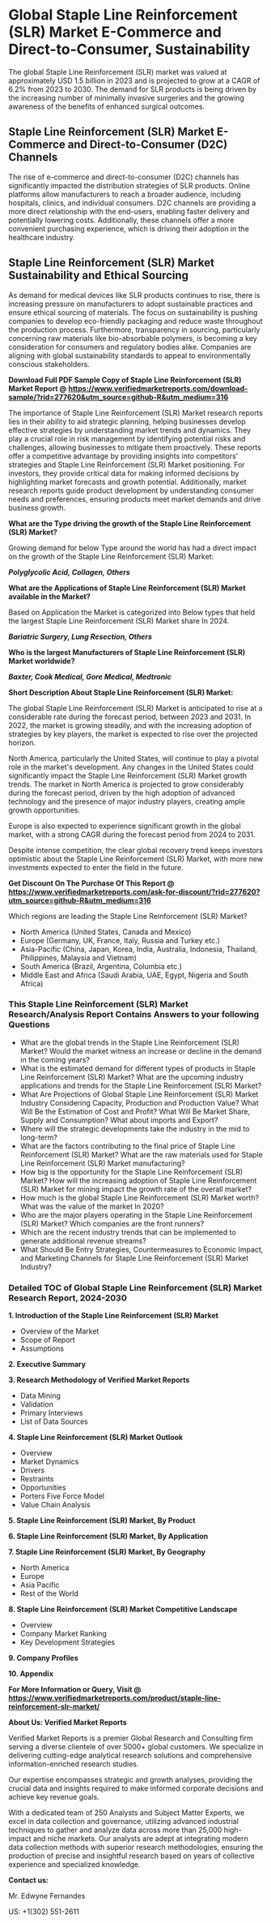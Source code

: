 <h1>Global Staple Line Reinforcement (SLR) Market E-Commerce and Direct-to-Consumer, Sustainability</h1><p class=""><p>The global Staple Line Reinforcement (SLR) market was valued at approximately USD 1.5 billion in 2023 and is projected to grow at a CAGR of 6.2% from 2023 to 2030. The demand for SLR products is being driven by the increasing number of minimally invasive surgeries and the growing awareness of the benefits of enhanced surgical outcomes.</p><h2>Staple Line Reinforcement (SLR) Market E-Commerce and Direct-to-Consumer (D2C) Channels</h2><p>The rise of e-commerce and direct-to-consumer (D2C) channels has significantly impacted the distribution strategies of SLR products. Online platforms allow manufacturers to reach a broader audience, including hospitals, clinics, and individual consumers. D2C channels are providing a more direct relationship with the end-users, enabling faster delivery and potentially lowering costs. Additionally, these channels offer a more convenient purchasing experience, which is driving their adoption in the healthcare industry.</p><h2>Staple Line Reinforcement (SLR) Market Sustainability and Ethical Sourcing</h2><p>As demand for medical devices like SLR products continues to rise, there is increasing pressure on manufacturers to adopt sustainable practices and ensure ethical sourcing of materials. The focus on sustainability is pushing companies to develop eco-friendly packaging and reduce waste throughout the production process. Furthermore, transparency in sourcing, particularly concerning raw materials like bio-absorbable polymers, is becoming a key consideration for consumers and regulatory bodies alike. Companies are aligning with global sustainability standards to appeal to environmentally conscious stakeholders.</p></p><p class=""><strong>Download Full PDF Sample Copy of Staple Line Reinforcement (SLR) Market Report @ <a href="https://www.verifiedmarketreports.com/download-sample/?rid=277620&utm_source=github-R&utm_medium=316" target="_blank">https://www.verifiedmarketreports.com/download-sample/?rid=277620&utm_source=github-R&utm_medium=316</a></strong></p><p>The importance of&nbsp;Staple Line Reinforcement (SLR) Market research reports lies in their ability to aid strategic planning, helping businesses develop effective strategies by understanding market trends and dynamics. They play a crucial role in risk management by identifying potential risks and challenges, allowing businesses to mitigate them proactively. These reports offer a competitive advantage by providing insights into competitors' strategies and Staple Line Reinforcement (SLR) Market positioning. For investors, they provide critical data for making informed decisions by highlighting market forecasts and growth potential. Additionally, market research reports guide product development by understanding consumer needs and preferences, ensuring products meet market demands and drive business growth.</p><p><strong>What are the&nbsp;Type driving the growth of the Staple Line Reinforcement (SLR) Market?</strong></p><p id="" class="">Growing demand for below Type around the world has had a direct impact on the growth of the Staple Line Reinforcement (SLR) Market:</p><p class=""><em><strong>Polyglycolic Acid, Collagen, Others</strong></em></p><p class=""><strong>What are the&nbsp;Applications&nbsp;of Staple Line Reinforcement (SLR) Market available in the Market?</strong></p><p id="" class="">Based on Application the Market is categorized into Below types that held the largest Staple Line Reinforcement (SLR) Market share In 2024.</p><p class=""><em><strong>Bariatric Surgery, Lung Resection, Others</strong></em></p><p class=""><strong>Who is the largest Manufacturers of Staple Line Reinforcement (SLR) Market worldwide?</strong></p><p><em><strong>Baxter, Cook Medical, Gore Medical, Medtronic</strong></em></p><p id="" class=""><strong>Short Description About Staple Line Reinforcement (SLR) Market:</strong></p><p>The global Staple Line Reinforcement (SLR) Market is anticipated to rise at a considerable rate during the forecast period, between 2023 and 2031. In 2022, the market is growing steadily, and with the increasing adoption of strategies by key players, the market is expected to rise over the projected horizon.</p><p>North America, particularly the United States, will continue to play a pivotal role in the market's development. Any changes in the United States could significantly impact the Staple Line Reinforcement (SLR) Market growth trends. The market in North America is projected to grow considerably during the forecast period, driven by the high adoption of advanced technology and the presence of major industry players, creating ample growth opportunities.</p><p>Europe is also expected to experience significant growth in the global market, with a strong CAGR during the forecast period from 2024 to 2031.</p><p>Despite intense competition, the clear global recovery trend keeps investors optimistic about the Staple Line Reinforcement (SLR) Market, with more new investments expected to enter the field in the future.</p><p id="" class=""><strong>Get Discount On The Purchase Of This Report @ <a href="https://www.verifiedmarketreports.com/ask-for-discount/?rid=277620?utm_source=github-R&utm_medium=316" target="_blank">https://www.verifiedmarketreports.com/ask-for-discount/?rid=277620?utm_source=github-R&utm_medium=316</a></strong></p><p class="">Which regions are leading the Staple Line Reinforcement (SLR) Market?</p><ul><li>North America (United States, Canada and Mexico)</li><li>Europe (Germany, UK, France, Italy, Russia and Turkey etc.)</li><li>Asia-Pacific (China, Japan, Korea, India, Australia, Indonesia, Thailand, Philippines, Malaysia and Vietnam)</li><li>South America (Brazil, Argentina, Columbia etc.)</li><li>Middle East and Africa (Saudi Arabia, UAE, Egypt, Nigeria and South Africa)</li></ul><h3 id="" class="">This Staple Line Reinforcement (SLR) Market Research/Analysis Report Contains Answers to your following Questions</h3><ul><li>What are the global trends in the Staple Line Reinforcement (SLR) Market? Would the market witness an increase or decline in the demand in the coming years?</li><li>What is the estimated demand for different types of products in Staple Line Reinforcement (SLR) Market? What are the upcoming industry applications and trends for the Staple Line Reinforcement (SLR) Market?</li><li>What Are Projections of Global Staple Line Reinforcement (SLR) Market Industry Considering Capacity, Production and Production Value? What Will Be the Estimation of Cost and Profit? What Will Be Market Share, Supply and Consumption? What about imports and Export?</li><li>Where will the strategic developments take the industry in the mid to long-term?</li><li>What are the factors contributing to the final price of Staple Line Reinforcement (SLR) Market? What are the raw materials used for Staple Line Reinforcement (SLR) Market manufacturing?</li><li>How big is the opportunity for the Staple Line Reinforcement (SLR) Market? How will the increasing adoption of Staple Line Reinforcement (SLR) Market for mining impact the growth rate of the overall market?</li><li>How much is the global Staple Line Reinforcement (SLR) Market worth? What was the value of the market In 2020?</li><li>Who are the major players operating in the Staple Line Reinforcement (SLR) Market? Which companies are the front runners?</li><li>Which are the recent industry trends that can be implemented to generate additional revenue streams?</li><li>What Should Be Entry Strategies, Countermeasures to Economic Impact, and Marketing Channels for Staple Line Reinforcement (SLR) Market Industry?</li></ul><h3 id="" class="">Detailed TOC of Global Staple Line Reinforcement (SLR) Market Research Report, 2024-2030</h3><p id="" class=""><strong>1. Introduction of the Staple Line Reinforcement (SLR) Market</strong></p><ul><li>Overview of the Market</li><li>Scope of Report</li><li>Assumptions</li></ul><p id="" class=""><strong>2. Executive Summary</strong></p><p id="" class=""><strong>3. Research Methodology of Verified Market Reports</strong></p><ul><li>Data Mining</li><li>Validation</li><li>Primary Interviews</li><li>List of Data Sources</li></ul><p id="" class=""><strong>4. Staple Line Reinforcement (SLR) Market Outlook</strong></p><ul><li>Overview</li><li>Market Dynamics</li><li>Drivers</li><li>Restraints</li><li>Opportunities</li><li>Porters Five Force Model</li><li>Value Chain Analysis</li></ul><p id="" class=""><strong>5. Staple Line Reinforcement (SLR) Market, By Product</strong></p><p id="" class=""><strong>6. Staple Line Reinforcement (SLR) Market, By Application</strong></p><p id="" class=""><strong>7. Staple Line Reinforcement (SLR) Market, By Geography</strong></p><ul><li>North America</li><li>Europe</li><li>Asia Pacific</li><li>Rest of the World</li></ul><p id="" class=""><strong>8. Staple Line Reinforcement (SLR) Market Competitive Landscape</strong></p><ul><li>Overview</li><li>Company Market Ranking</li><li>Key Development Strategies</li></ul><p id="" class=""><strong>9. Company Profiles</strong></p><p id="" class=""><strong>10. Appendix</strong></p><p id="" class=""><strong>For More Information or Query, Visit @ <a href="https://www.verifiedmarketreports.com/product/staple-line-reinforcement-slr-market/" target="_blank">https://www.verifiedmarketreports.com/product/staple-line-reinforcement-slr-market/</a></strong></p><p id="" class=""><strong>About Us: Verified Market Reports</strong></p><p id="" class="">Verified Market Reports is a premier Global Research and Consulting firm serving a diverse clientele of over 5000+ global customers. We specialize in delivering cutting-edge analytical research solutions and comprehensive information-enriched research studies.</p><p id="" class="">Our expertise encompasses strategic and growth analyses, providing the crucial data and insights required to make informed corporate decisions and achieve key revenue goals.</p><p id="" class="">With a dedicated team of 250 Analysts and Subject Matter Experts, we excel in data collection and governance, utilizing advanced industrial techniques to gather and analyze data across more than 25,000 high-impact and niche markets. Our analysts are adept at integrating modern data collection methods with superior research methodologies, ensuring the production of precise and insightful research based on years of collective experience and specialized knowledge.</p><p id="" class=""><strong>Contact us:</strong></p><p id="" class="">Mr. Edwyne Fernandes</p><p id="" class="">US: +1(302) 551-2611</p>